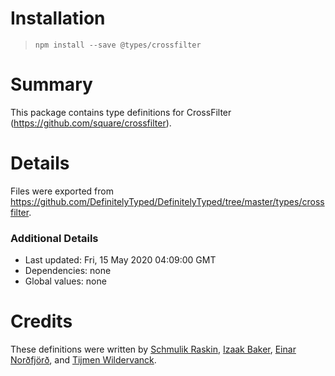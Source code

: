 # Installation
> `npm install --save @types/crossfilter`

# Summary
This package contains type definitions for CrossFilter (https://github.com/square/crossfilter).

# Details
Files were exported from https://github.com/DefinitelyTyped/DefinitelyTyped/tree/master/types/crossfilter.

### Additional Details
 * Last updated: Fri, 15 May 2020 04:09:00 GMT
 * Dependencies: none
 * Global values: none

# Credits
These definitions were written by [Schmulik Raskin](https://github.com/schmuli), [Izaak Baker](https://github.com/iebaker), [Einar Norðfjörð](https://github.com/nordfjord), and [Tijmen Wildervanck](https://github.com/TijmenW).
